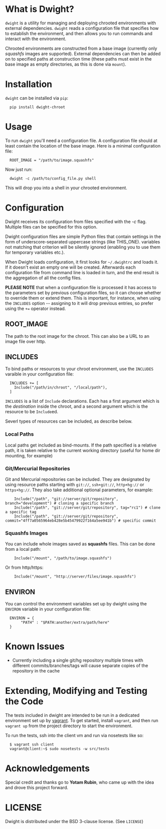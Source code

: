 # What is Dwight?

`dwight` is a utility for managing and deploying chrooted environments with external dependencies. `dwight` reads a configuration file that specifies how to establish the environment, and then allows you to run commands and interact with the environment.

Chrooted environments are constructed from a base image (currently only *squashfs* images are supported). External dependencies can then be added on to specified paths at construction time (these paths must exist in the base image as empty directories, as this is done via `mount`).

# Installation

`dwight` can be installed via `pip`:

      pip install dwight-chroot
  
# Usage

To run `dwight` you'll need a configuration file. A configuration file should at least contain the location of the base image. Here is a minimal configuration file:

      ROOT_IMAGE = "/path/to/image.squashfs"
 
Now just run:

      dwight -c /path/to/config_file.py shell
 
This will drop you into a shell in your chrooted environment.

# Configuration

Dwight receives its configuration from files specified with the *-c* flag. Multiple files can be specified for this option.

Dwight configuration files are simple Python files that contain settings in the form of underscore-separated uppercase strings (like THIS_ONE). variables not matching that criterion will be silently ignored (enabling you to use them for temporary variables etc.).

When Dwight loads configuration, it first looks for `~/.dwightrc` and loads it. If it doesn't exist an empty one will be created. Afterwards each configuration file from command line is loaded in turn, and the end result is the aggregation of all the config files.

**PLEASE NOTE** that when a configuration file is processed it has access to the parameters set by previous configuration files, so it can choose whether to override them or extend them. This is important, for instance, when using the `INCLUDES` option -- assigning to it will drop previous entries, so prefer using the `+=` operator instead.

## ROOT_IMAGE

The path to the root image for the chroot. This can also be a URL to an image file over http.

## INCLUDES

To bind paths or resources to your chroot environment, use the `INCLUDES` varaible in your configuration file:

      INCLUDES += [
        Include("/path/in/chroot", "/local/path"),
      ]

`INCLUDES` is a list of `Include` declarations. Each has a first argument which is the *destination* inside the chroot, and a second argument which is the resource to be `Include`ed.

Severl types of resources can be included, as describe below.

### Local Paths

Local paths get included as bind-mounts. If the path specified is a relative path, it is taken relative to the current working directory (useful for home dir mounting, for example)

### Git/Mercurial Repositories

Git and Mercurial repositories can be included. They are designated by using resource paths starting with `git://`, `ssh+git://`, `http+hg://` or `https+hg://`. They also take additional optional parameters, for example:

        Include("/path", "git://server/git/repository", branch="development") # cloning a specific branch
        Include("/path", "git://server/git/repository", tag="rc1") # clone a specific tag
        Include("/path", "git://server/git/repository", commit="4ff7a0565964eb428e5b45479922f164a5ee941b") # specific commit

### Squashfs Images

You can include whole images saved as **squashfs** files. This can be done from a local path:

        Include("/mount", "/path/to/image.squashfs")

Or from http/https:

        Include("/mount", "http://server/files/image.squashfs")

## ENVIRON

You can control the environment variables set up by dwight using the `ENVIRON` variable in your configuration file:

      ENVIRON = {
           "PATH" : "$PATH:another/extra/path/here"
      }

# Known Issues

* Currently including a single git/hg repository multiple times with different commits/branches/tags will cause separate copies of the repository in the cache

# Extending, Modifying and Testing the Code

The tests included in dwight are intended to be run in a dedicated environment set up by [vagrant](http://vagrantup.com). To get started, install `vagrant`, and then run `vagrant up` from the project directory to start the environment.

To run the tests, ssh into the client vm and run via nosetests like so:

      $ vagrant ssh client
      vagrant@client:~$ sudo nosetests -w src/tests

# Acknowledgements

Special credit and thanks go to **Yotam Rubin**, who came up with the idea and drove this project forward.

# LICENSE

Dwight is distributed under the BSD 3-clause license. (See `LICENSE`)
